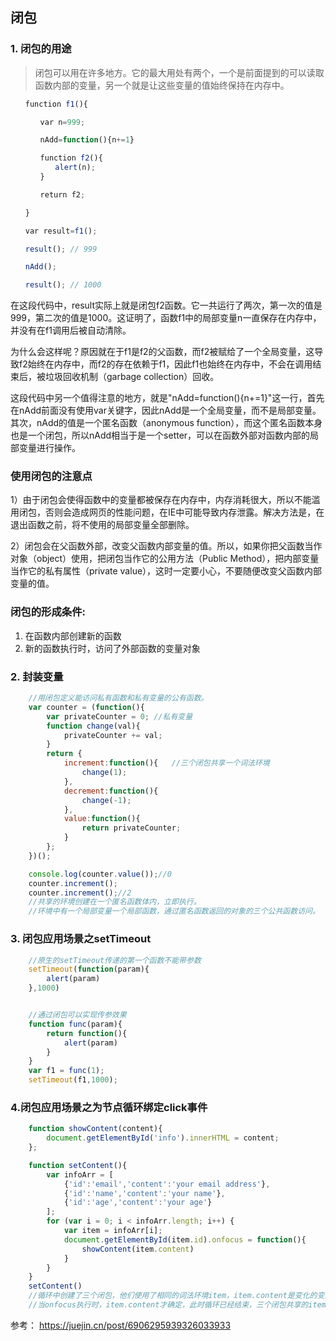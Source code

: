 ## 闭包

### 1. 闭包的用途
> 闭包可以用在许多地方。它的最大用处有两个，一个是前面提到的可以读取函数内部的变量，另一个就是让这些变量的值始终保持在内存中。
```js
　　function f1(){

　　　　var n=999;

　　　　nAdd=function(){n+=1}

　　　　function f2(){
　　　　　　alert(n);
　　　　}

　　　　return f2;

　　}

　　var result=f1();

　　result(); // 999

　　nAdd();

　　result(); // 1000
```

在这段代码中，result实际上就是闭包f2函数。它一共运行了两次，第一次的值是999，第二次的值是1000。这证明了，函数f1中的局部变量n一直保存在内存中，并没有在f1调用后被自动清除。

为什么会这样呢？原因就在于f1是f2的父函数，而f2被赋给了一个全局变量，这导致f2始终在内存中，而f2的存在依赖于f1，因此f1也始终在内存中，不会在调用结束后，被垃圾回收机制（garbage collection）回收。

这段代码中另一个值得注意的地方，就是"nAdd=function(){n+=1}"这一行，首先在nAdd前面没有使用var关键字，因此nAdd是一个全局变量，而不是局部变量。其次，nAdd的值是一个匿名函数（anonymous function），而这个匿名函数本身也是一个闭包，所以nAdd相当于是一个setter，可以在函数外部对函数内部的局部变量进行操作。


### 使用闭包的注意点

1）由于闭包会使得函数中的变量都被保存在内存中，内存消耗很大，所以不能滥用闭包，否则会造成网页的性能问题，在IE中可能导致内存泄露。解决方法是，在退出函数之前，将不使用的局部变量全部删除。

2）闭包会在父函数外部，改变父函数内部变量的值。所以，如果你把父函数当作对象（object）使用，把闭包当作它的公用方法（Public Method），把内部变量当作它的私有属性（private value），这时一定要小心，不要随便改变父函数内部变量的值。



### 闭包的形成条件:
1. 在函数内部创建新的函数
2. 新的函数执行时，访问了外部函数的变量对象




### 2. 封装变量
```js
	//用闭包定义能访问私有函数和私有变量的公有函数。
	var counter = (function(){
		var privateCounter = 0;	//私有变量
		function change(val){
			privateCounter += val;
		}
		return {
			increment:function(){	//三个闭包共享一个词法环境
				change(1);
			},
			decrement:function(){
				change(-1);
			},
			value:function(){
				return privateCounter;
			}
		};
	})();

	console.log(counter.value());//0
	counter.increment();
	counter.increment();//2
	//共享的环境创建在一个匿名函数体内，立即执行。
	//环境中有一个局部变量一个局部函数，通过匿名函数返回的对象的三个公共函数访问。
```

### 3. 闭包应用场景之setTimeout
```js
	//原生的setTimeout传递的第一个函数不能带参数
	setTimeout(function(param){
		alert(param)
	},1000)


	//通过闭包可以实现传参效果
	function func(param){
		return function(){
			alert(param)
		}
	}
	var f1 = func(1);
	setTimeout(f1,1000);
```


### 4.闭包应用场景之为节点循环绑定click事件
```js
    function showContent(content){
        document.getElementById('info').innerHTML = content;
    };

    function setContent(){
        var infoArr = [
            {'id':'email','content':'your email address'},
            {'id':'name','content':'your name'},
            {'id':'age','content':'your age'}
        ];
        for (var i = 0; i < infoArr.length; i++) {
            var item = infoArr[i];
            document.getElementById(item.id).onfocus = function(){
                showContent(item.content)
            }
        }
    }
    setContent()
    //循环中创建了三个闭包，他们使用了相同的词法环境item，item.content是变化的变量
    //当onfocus执行时，item.content才确定，此时循环已经结束，三个闭包共享的item已经指向数组最后一项。
```

参考： https://juejin.cn/post/6906295939326033933